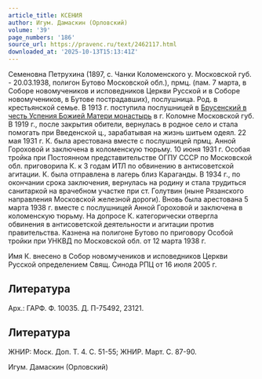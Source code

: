 ```yaml
---
article_title: КСЕНИЯ
author: Игум. Дамаскин (Орловский)
volume: '39'
page_numbers: '186'
source_url: https://pravenc.ru/text/2462117.html
downloaded_at: '2025-10-13T15:13:41Z'
---
```


Семеновна Петрухина (1897, с. Чанки Коломенского у. Московской губ. - 20.03.1938, полигон Бутово Московской обл.), прмц. (пам. 7 марта, в Соборе новомучеников и исповедников Церкви Русской и в Соборе новомучеников, в Бутове пострадавших), послушница. Род. в крестьянской семье. В 1913 г. поступила послушницей в [Брусенский в честь Успения Божией Матери монастырь](<https://pravenc.ru/text/Брусенский в честь Успения Божией Матери монастырь.html>) в г. Коломне Московской губ. В 1919 г., после закрытия обители, вернулась в родное село и стала помогать при Введенской ц., зарабатывая на жизнь шитьем одеял. 22 мая 1931 г. К. была арестована вместе с послушницей прмц. Анной Гороховой и заключена в коломенскую тюрьму. 10 июня 1931 г. Особая тройка при Постоянном представительстве ОГПУ СССР по Московской обл. приговорила К. к 3 годам ИТЛ по обвинению в антисоветской агитации. К. была отправлена в лагерь близ Караганды. В 1934 г., по окончании срока заключения, вернулась на родину и стала трудиться санитаркой на врачебном участке при ст. Голутвин (ныне Рязанского направления Московской железной дороги). Вновь была арестована 5 марта 1938 г. вместе с послушницей Анной Гороховой и заключена в коломенскую тюрьму. На допросе К. категорически отвергла обвинения в антисоветской деятельности и агитации против правительства. Казнена на полигоне Бутово по приговору Особой тройки при УНКВД по Московской обл. от 12 марта 1938 г.

Имя К. внесено в Собор новомучеников и исповедников Церкви Русской определением Свящ. Синода РПЦ от 16 июля 2005 г.

## Литература

Арх.: ГАРФ. Ф. 10035. Д. П-75492, 23121.

## Литература

ЖНИР: Моск. Доп. Т. 4. С. 51-55; ЖНИР. Март. С. 87-90.

Игум. Дамаскин (Орловский)
